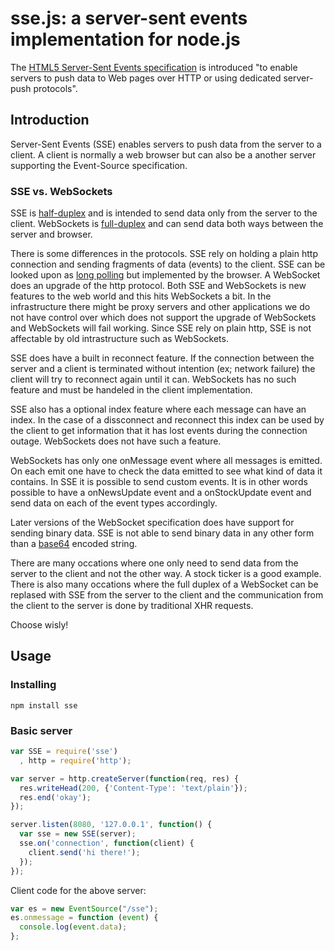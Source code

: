 # sse.js: a server-sent events implementation for node.js #

The [HTML5 Server-Sent Events specification](http://dev.w3.org/html5/eventsource/) 
is introduced "to enable servers to push data to Web pages over HTTP or using 
dedicated server-push protocols".



## Introduction ##

Server-Sent Events (SSE) enables servers to push data from the server to a client. 
A client is normally a web browser but can also be a another server supporting 
the Event-Source specification.


### SSE vs. WebSockets ###

SSE is [half-duplex](http://en.wikipedia.org/wiki/Duplex_(telecommunications)#Half-duplex) 
and is intended to send data only from the server to the client. WebSockets is 
[full-duplex](http://en.wikipedia.org/wiki/Duplex_(telecommunications)#Full-duplex) 
and can send data both ways between the server and browser.

There is some differences in the protocols. SSE rely on holding a plain http 
connection and sending fragments of data (events) to the client. SSE can be 
looked upon as [long polling](http://en.wikipedia.org/wiki/Push_technology#Long_polling)
but implemented by the browser. A WebSocket does an upgrade of the http protocol. 
Both SSE and WebSockets is new features to the web world and this hits WebSockets 
a bit. In the infrastructure there might be proxy servers and other applications 
we do not have control over which does not support the upgrade of WebSockets and 
WebSockets will fail working. Since SSE rely on plain http, SSE is not affectable 
by old intrastructure such as WebSockets.

SSE does have a built in reconnect feature. If the connection between the server 
and a client is terminated without intention (ex; network failure) the client 
will try to reconnect again until it can. WebSockets has no such feature and must 
be handeled in the client implementation.

SSE also has a optional index feature where each message can have an index. In 
the case of a dissconnect and reconnect this index can be used by the client to 
get information that it has lost events during the connection outage.
WebSockets does not have such a feature.

WebSockets has only one onMessage event where all messages is emitted. On each
emit one have to check the data emitted to see what kind of data it contains. 
In SSE it is possible to send custom events. It is in other words possible to
have a onNewsUpdate event and a onStockUpdate event and send data on each of the
event types accordingly.

Later versions of the WebSocket specification does have support for sending
binary data. SSE is not able to send binary data in any other form than a
[base64](http://en.wikipedia.org/wiki/Base64) encoded string.

There are many occations where one only need to send data from the server to the
client and not the other way. A stock ticker is a good example. There is also
many occations where the full duplex of a WebSocket can be replased with SSE from
the server to the client and the communication from the client to the server
is done by traditional XHR requests.

Choose wisly!



## Usage ##

### Installing ###

`npm install sse`

### Basic server ###

```js
var SSE = require('sse')
  , http = require('http');

var server = http.createServer(function(req, res) {
  res.writeHead(200, {'Content-Type': 'text/plain'});
  res.end('okay');
});

server.listen(8080, '127.0.0.1', function() {
  var sse = new SSE(server);
  sse.on('connection', function(client) {
    client.send('hi there!');
  });
});
```

Client code for the above server:

```js
var es = new EventSource("/sse");
es.onmessage = function (event) {
  console.log(event.data);
};
```
